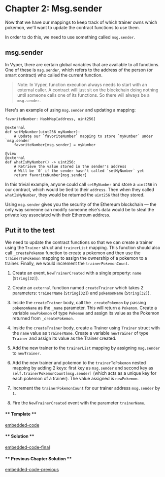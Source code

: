 # Chapter 2: Msg.sender

Now that we have our mappings to keep track of which trainer owns which pokemon, we'll want to update the contract functions to use them.

In order to do this, we need to use something called `msg.sender`.

## msg.sender

In Vyper, there are certain global variables that are available to all functions. One of these is `msg.sender`, which refers to the address of the person (or smart contract) who called the current function.

> Note: In Vyper, function execution always needs to start with an external caller. A contract will just sit on the blockchain doing nothing until someone calls one of its functions. So there will always be a `msg.sender`.

Here's an example of using `msg.sender` and updating a mapping:

```vyper
favoriteNumber: HashMap[address, uint256]

@external
def setMyNumber(uint256 myNumber):
    # Update our `favoriteNumber` mapping to store `myNumber` under `msg.sender`
    favoriteNumber[msg.sender] = myNumber

@view
@external
def whatIsMyNumber() -> uint256:
    # Retrieve the value stored in the sender's address
    # Will be `0` if the sender hasn't called `setMyNumber` yet
    return favoriteNumber[msg.sender]
```

In this trivial example, anyone could call `setMyNumber` and store a `uint256` in our contract, which would be tied to their `address`. Then when they called `whatIsMyNumber`, they would be returned the `uint256` that they stored.

Using `msg.sender` gives you the security of the Ethereum blockchain — the only way someone can modify someone else's data would be to steal the private key associated with their Ethereum address.

## Put it to the test

We need to update the contract functions so that we can create a trainer using the `Trainer` struct and `trainerList` mapping. This function should also call `_createPokemon` function to create a pokemon and then use the `trainerToPokemon` mapping to assign the ownership of a pokemon to a trainer. Finally, we would increment the `trainerPokemonCount`.

1. Create an event, `NewTrainerCreated` with a single property: `name` (`String[32]`).

2. Create an `external` function named `createTrainer` which takes 2 parameters: `trainerName` (`String[32]`) and `pokemonName` (`String[32]`).

3. Inside the `createTrainer` body, call the `_createPokemon` by passing `pokemonName` as the `_name` parameter. This will return a `Pokemon`. Create a variable `newPokemon` of type `Pokemon` and assign its value as the Pokemon returned from `_createPokemon`.

4. Inside the `createTrainer` body, create a Trainer using `Trainer` struct with the `name` value as `trainerName`. Create a variable `newTrainer` of type `Trainer` and assign its value as the Trainer created.

5. Add the new trainer to the `trainerList` mapping by assigning `msg.sender` to `newTrainer`.

6. Add the new trainer and pokemon to the `trainerToPokemon` nested mapping by adding 2 keys: first key as `msg.sender` and second key as `self.trainerPokemonCount[msg.sender]` (which acts as a unique key for each pokemon of a trainer). The value assigned is `newPokemon`.

7. Increment the `trainerPokemonCount` for our trainer address `msg.sender` by `1`.

8. Fire the `NewTrainerCreated` event with the parameter `trainerName`.

<!-- tabs:start -->

#### ** Template **

[embedded-code](../assets/2/2.2-template-code.vy ':include :type=code embed-template')

#### ** Solution **

[embedded-code-final](../assets/2/2.2-finished-code.vy ':include :type=code embed-final')

#### ** Previous Chapter Solution **

[embedded-code-previous](../assets/2/2.1-finished-code.vy ':include :type=code embed-previous')

<!-- tabs:end -->
